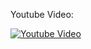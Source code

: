 Youtube Video:

[![Youtube Video](http://img.youtube.com/vi/AA_HTUAiGN4/0.jpg)](http://www.youtube.com/watch?v=AA_HTUAiGN4)
